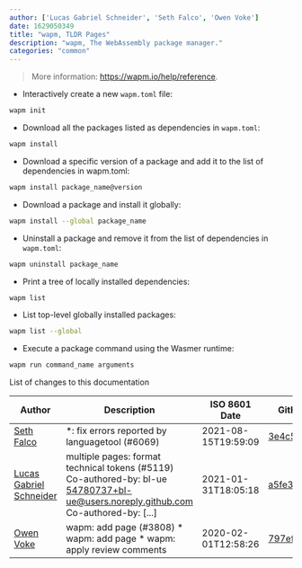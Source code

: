 ```yaml
---
author: ['Lucas Gabriel Schneider', 'Seth Falco', 'Owen Voke']
date: 1629050349
title: "wapm, TLDR Pages"
description: "wapm, The WebAssembly package manager."
categories: "common"
---
```

> More information: <https://wapm.io/help/reference>.

- Interactively create a new `wapm.toml` file:

```bash
wapm init
```

- Download all the packages listed as dependencies in `wapm.toml`:

```bash
wapm install
```

- Download a specific version of a package and add it to the list of dependencies in wapm.toml:

```bash
wapm install package_name@version
```

- Download a package and install it globally:

```bash
wapm install --global package_name
```

- Uninstall a package and remove it from the list of dependencies in `wapm.toml`:

```bash
wapm uninstall package_name
```

- Print a tree of locally installed dependencies:

```bash
wapm list
```

- List top-level globally installed packages:

```bash
wapm list --global
```

- Execute a package command using the Wasmer runtime:

```bash
wapm run command_name arguments
```
List of changes to this documentation


Author | Description | ISO 8601 Date | GitHub link
------|-----|-----|-----
[Seth Falco](mailto:seth@falco.fun) | *: fix errors reported by languagetool (#6069) | 2021-08-15T19:59:09 | [3e4c519004a4](https://github.com/tldr-pages/tldr/commit/3e4c519004a471c861cdc609fd7239ee3355671c)
[Lucas Gabriel Schneider](mailto:casdpa@gmail.com) | multiple pages: format technical tokens (#5119) Co-authored-by: bl-ue <54780737+bl-ue@users.noreply.github.com> Co-authored-by: [...] | 2021-01-31T18:05:18 | [a5fe31bc47ae](https://github.com/tldr-pages/tldr/commit/a5fe31bc47aece3efa5e66b52b3cf384f27d5d72)
[Owen Voke](mailto:owzie123@gmail.com) | wapm: add page (#3808) * wapm: add page * wapm: apply review comments | 2020-02-01T12:58:26 | [797ef1c201ce](https://github.com/tldr-pages/tldr/commit/797ef1c201ce61ac55290f97b0849f1fdec5b7e1)

